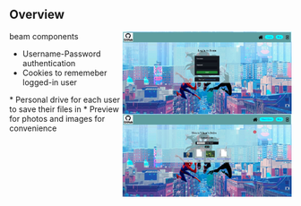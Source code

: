 ## Overview
beam components
<img align=right width=60% padding=2% src=Picture1.jpg>
* Username-Password authentication
* Cookies to rememeber logged-in user
<img align=right width=60% padding=2% src=Picture2.jpg>
* Personal drive for each user to save their files in
* Preview for photos and images for convenience
